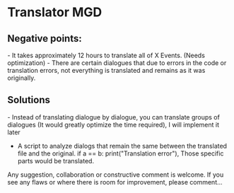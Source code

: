 <h1> Translator MGD</h1>

<h2> Negative points: </h2>
- It takes approximately 12 hours to translate all of X Events. (Needs optimization)
- There are certain dialogues that due to errors in the code or translation errors, not everything is translated and remains as it was originally.

<h2> Solutions</h2>
- Instead of translating dialogue by dialogue, you can translate groups of dialogues (It would greatly optimize the time required), I will implement it later 

- A script to analyze dialogs that remain the same between the translated file and the original. if a == b: print("Translation error"), Those specific parts would be translated.



Any suggestion, collaboration or constructive comment is welcome. If you see any flaws or where there is room for improvement, please comment...
